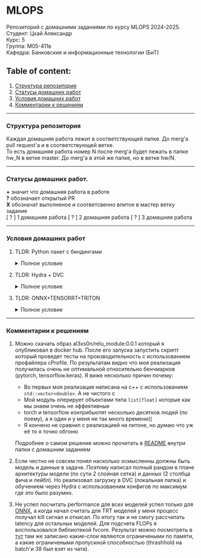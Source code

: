 # MLOPS
Репозиторий с домашними заданиями по курсу MLOPS 2024-2025.  
Студент: Цхай Александр  
Курс: 5  
Группа: М05-411в  
Кафедра: Банковские и информационные технологии (БиТ)  

## Table of content:
1. [Структура репозитория](#info)
2. [Статусы домашних работ](#statuses)
3. [Условия домашних работ](#statements)
4. [Комментарии к решениям](#comments)

---  
<a id="info"></a>

### Структура репозитория
Каждая домашняя работа лежит в соответствующей папке. До merg'а pull request'а и в соответствующей ветке.  
То есть домашняя работа номер N после merg'а будет лежать в папке hw_N в ветке master. До merg'а в этой же папке, но в ветке hw/N.

---  
<a id="statuses"></a>
### Статусы домашних работ. 
**\+** значит что домашняя работа в работе  
**?** обозначает открытый PR  
**X** обозначат выполненое и соответсвенно влитое в мастер ветку задание  
[ ? ] 1 домашняя работа
[ ? ] 2 домашняя работа
[ ? ] 3 домашняя работа


---
<a id="statements"></a>

### Условия домашних работ  
1. TLDR: Python пакет с биндингами
    <details>
    <summary> Полное условие </summary>
    Данное домашнее задание покрывает следующие темы:  
    Python bindings
    Python packaging
    Docker  

    Вам предстоит написать совсем немного кода на С++, обернуть в pybind, собрать python пакет, протестировать в docker. Эту задачу стоит декомпозировать на несколько шагов:    
    **Step-1 [2 балла]**: Функция на C++
    Каждому предстоит выбрать свою тему [тут](https://docs.google.com/spreadsheets/d/1Cb834Zyeg2NrO88KShiEpOXpqd0kZJSDzkfPMZl6_4Y/edit?usp=sharing).   
    **Step-2 [2 балла]**: Pybind, cmake
    Далее используя pybind (пример) указываете какие функции будут доступны в качестве биндингов. Затем пишите Makefile в котором указываете команды для компиляции c++ кода (пример)  
    **Step-3** [3 балла]: Подготовка пакета
    Вам понадобится написать pyproject.toml с минимальной необходимой секцией [build-system], а затем подготовить setup.py  
    **Step-4** [3 балла]: Установка пакета
    Командой python3 -m build получаем .whl файл, затем устанавливаем его через pip install <path to .whl>  
    **Step-5** [1 балл]: Проверка работоспособности
    Подготовьте короткий скрипт с тестами, которые сравнивали бы результаты ваших биндингов и эталонных реализаций из каких-либо библиотек.  
      
    Шаг 4 должен выполняться внутри Dockerfile; Шаг 5 - внутри запущенного докер-контейнера полученного на шаге 4.
    </details>
2. TLDR: Hydra + DVC
    <details>
    <summary> Полное условие </summary>
    Используя результаты ДЗ-1, имплементируйте цикл обучения на pytorch lightning, используйте hydra как точку входа, подключите DVC для хранения файлов  
      
    Definition of done:  
    Step-1 [1 балл]: Используя python модуль с биндингами напишите необходимый код для лайнтнинга pl.LightningDataModule, pl.LightningModule. Биндинги должны использоваться в подготовке данных (__getitem__ метод класса torch.utils.data.Dataset).  
    Step-2 [3 балла]: точка входа - скрипт train.py, под main guard - вызов единственного метода с декоратором hydra. Конфиги hydra - в отдельной директории, разбитые на логические файлы (в один .yaml нельзя). В коде нет никаких литератов/констант -- все значения должны быть получены из yaml с конфигом  
    Step-3 [3 балла]: подключен dvc (с любым из типов remote storage), в него загружено несколько файлов. Будет проверяться наличие и валидность /.dvc и .dvc файлов.  
    </details>
3. TLDR: ONNX+TENSORRT+TRITON
    <details>
    <summary> Полное условие </summary>
    НЕ ВМЕСТИЛОСЬ
    </details>



---  
<a id="comments"></a>

### Комментарии к решениям  
1. Можно скачать образ al3xs0n/relu_module:0.0.1 который я опубликовал в docker hub. После его запуска запустить скрипт который проведет тесты на производительность с использованием профайлера cProfile. По результатам видно что моя реализация получилась очень не оптимальной относительно бенчмарков (pytorch, tensorflow.keras). Я виже несколько причин почему:
    - Во первых моя реализация написана на c++ с использованием `std::vector<double>`. А не чистого c
    - Мой модуль оперирует объектами типа `list[float]` которые как мы знаем очень не эффективные
    - torch и tensorflow контрибьютят несколько десятков людей (по поему), а я один и у меня не так много времени((
    - Я кончено не сравнил с реализацией на питоне, но думаю что уж её то я точно обгоню

    Подробнее о самом решение можно прочитать в [README](hw_1/README.md) внутри папки с домашним заданием
2. Если честно не совсем понял насколько осмысленны должны быть модель и данные в задаче. Поэтому написал полный рандом в плане архитектуры модели (по сути 2 слойная сетка) и данных (2 столбца  фича и лейбл). Но реализовал загрузку в DVC (локальная папка) и обучением через Hydra с использоваеним конфигов по максимум где это было разумно.  

3. Не успел посчитать performance для всех моделей успел только для [ONNX](/hw_3/perf_model_ONNX), а когда начал считать для TRT моделей у меня процесс получал kill сигнал и откисал. По итогу так и не смогу рассчитать latency для остальных моделей. Для подсчета FLOPs я воспользовался библиотекой fvcore. Результат можно посмотреть в [тут](/hw_3/layers) там же записано какие-слои являются ограничеными по памяти, а какие ограничеными пропускной способностью (thrashhold на batch'и 38 был взят из чата).
